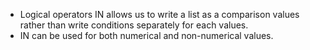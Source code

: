- Logical operators IN allows us to write a list as a comparison values rather than write conditions separately for each values.
- IN can be used for both numerical and non-numerical values.